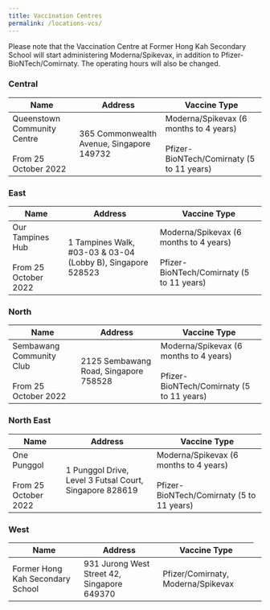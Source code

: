 ```yaml
---
title: Vaccination Centres
permalink: /locations-vcs/
---
```

Please note that the Vaccination Centre at Former Hong Kah Secondary School will start administering Moderna/Spikevax, in addition to Pfizer-BioNTech/Comirnaty. The operating hours will also be changed.
 
### **Central**
<table>
  <thead>
    <tr>
      <th>Name</th>
      <th>Address</th>
			<th>Vaccine Type</th>
    </tr>
  </thead>
  <tbody>	
    <tr>
      <td>Queenstown
Community Centre <br><br>From 25 October 2022</td>
      <td>365 Commonwealth Avenue, Singapore
149732</td>
			<td>Moderna/Spikevax (6
months to 4 years)<br><br>
Pfizer-
BioNTech/Comirnaty
(5 to 11 years)</td>
    </tr>
	</tbody>
</table>

### **East**
<table>
  <thead>
    <tr>
      <th>Name</th>
      <th>Address</th>
			<th>Vaccine Type</th>
    </tr>
  </thead>
  <tbody>	
    <tr>
      <td>Our Tampines Hub<br><br>From 25 October 2022</td>
      <td>1 Tampines Walk, #03-03 & 03-04
(Lobby B), Singapore 528523</td>
			<td>Moderna/Spikevax (6
months to 4 years)<br><br>
Pfizer-
BioNTech/Comirnaty
(5 to 11 years)</td>
    </tr>
	</tbody>
</table>

### **North**
<table>
  <thead>
    <tr>
      <th>Name</th>
      <th>Address</th>
			<th>Vaccine Type</th>
    </tr>
  </thead>
  <tbody>	
    <tr>
      <td>Sembawang Community Club<br><br>From 25 October 2022</td>
      <td>2125 Sembawang Road, Singapore
758528</td>
			<td>Moderna/Spikevax (6
months to 4 years)<br><br>
Pfizer-
BioNTech/Comirnaty
(5 to 11 years)</td>
    </tr>
	</tbody>
</table>

### **North East**
<table>
  <thead>
    <tr>
      <th>Name</th>
      <th>Address</th>
			<th>Vaccine Type</th>
    </tr>
  </thead>
  <tbody>	
    <tr>
      <td>One Punggol<br><br>From 25 October 2022</td>
      <td>1 Punggol Drive, Level 3 Futsal Court,
Singapore 828619</td>
			<td>Moderna/Spikevax (6
months to 4 years)<br><br>
Pfizer-
BioNTech/Comirnaty
(5 to 11 years)</td>
    </tr>
	</tbody>
</table>

### **West**
<table>
  <thead>
    <tr>
      <th>Name</th>
      <th>Address</th>
			<th>Vaccine Type</th>
    </tr>
  </thead>
  <tbody>	
    <tr>
      <td>Former Hong Kah Secondary School</td>
      <td>931 Jurong West Street 42, Singapore 649370</td>
			<td>Pfizer/Comirnaty, Moderna/Spikevax</td>
			<td>
    </tr>
	</tbody>
</table>